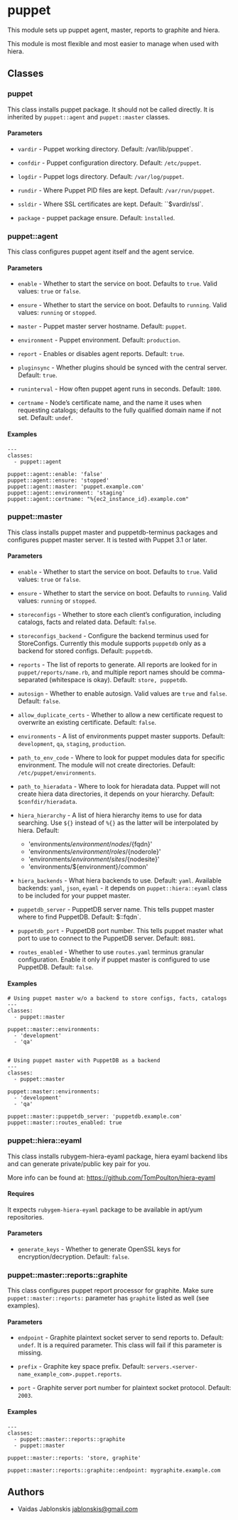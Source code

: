 puppet
===

This module sets up puppet agent, master, reports to graphite and
hiera.

This module is most flexible and most easier to manage when used with hiera.

## Classes

### puppet
This class installs puppet package. It should not be called directly.
It is inherited by `puppet::agent` and `puppet::master` classes.

#### Parameters
* `vardir` - Puppet working directory. Default: /var/lib/puppet`.

* `confdir` - Puppet configuration directory. Default: `/etc/puppet`.

* `logdir` - Puppet logs directory. Default: `/var/log/puppet`.

* `rundir` - Where Puppet PID files are kept. Default: `/var/run/puppet`.

* `ssldir` - Where SSL certificates are kept. Default: ``$vardir/ssl`.

* `package` - puppet package ensure. Default: `ìnstalled`.


### puppet::agent
This class configures puppet agent itself and the agent service.

#### Parameters
* `enable` - Whether to start the service on boot. Defaults to `true`.
Valid values: `true` or `false`.

* `ensure` - Whether to start the service on boot. Defaults to `running`.
Valid values: `running` or `stopped`.

* `master` - Puppet master server hostname. Default: `puppet`.

* `environment` - Puppet environment. Default: `production`.

* `report` - Enables or disables agent reports. Default: `true`.

* `pluginsync` - Whether plugins should be synced with the central server.
Default: `true`.

* `runinterval` - How often puppet agent runs in seconds. Default: `1800`.

* `certname` - Node’s certificate name, and the name it uses when requesting catalogs;
defaults to the fully qualified domain name if not set. Default: `undef`.

#### Examples
    ---
    classes:
      - puppet::agent

    puppet::agent::enable: 'false'
    puppet::agent::ensure: 'stopped'
    puppet::agent::master: 'puppet.example.com'
    puppet::agent::environment: 'staging'
    puppet::agent::certname: "%{ec2_instance_id}.example.com"


### puppet::master
This class installs puppet master and puppetdb-terminus packages and
configures puppet master server. It is tested with Puppet 3.1 or later.

#### Parameters
* `enable` - Whether to start the service on boot. Defaults to `true`.
Valid values: `true` or `false`.

* `ensure` - Whether to start the service on boot. Defaults to `running`.
Valid values: `running` or `stopped`.

* `storeconfigs` - Whether to store each client’s configuration, including
catalogs, facts and related data. Default: `false`.

* `storeconfigs_backend` - Configure the backend terminus used for StoreConfigs.
Currently this module supports `puppetdb` only as a backend for stored configs.
Default: `puppetdb`.

* `reports` - The list of reports to generate. All reports are looked for in
`puppet/reports/name.rb`, and multiple report names should be comma-separated
(whitespace is okay). Default: `store, puppetdb`.

* `autosign` - Whether to enable autosign. Valid values are `true` and `false`.
Default: `false`.

* `allow_duplicate_certs` - Whether to allow a new certificate request to overwrite
an existing certificate. Default: `false`.

* `environments` - A list of environments puppet master supports.
Default: `development`, `qa`, `staging`, `production`.

* `path_to_env_code` - Where to look for puppet modules data for specific environment.
The module will not create directories. Default: `/etc/puppet/environments`.

* `path_to_hieradata` - Where to look for hieradata data. Puppet will not create
hiera data directories, it depends on your hierarchy. Default: `$confdir/hieradata`.

* `hiera_hierarchy` - A list of hiera hierarchy items to use for data searching.
Use ``${}`` instead of ``%{}`` as the latter will be interpolated by hiera.
    Default:
    - 'environments/${environment}/nodes/${fqdn}'
    - 'environments/${environment}/roles/${noderole}'
    - 'environments/${environment}/sites/${nodesite}'
    - 'environments/${environment}/common'


* `hiera_backends` - What hiera backends to use. Default: `yaml`. Available backends:
`yaml`, `json`, `eyaml` - it depends on `puppet::hiera::eyaml` class to be included for
your puppet master.

* `puppetdb_server` - PuppetDB server name. This tells puppet master where to find PuppetDB.
Default: $::fqdn`.

* `puppetdb_port` - PuppetDB port number. This tells puppet master what port to use to connect
to the PuppetDB server. Default: `8081`.

* `routes_enabled` - Whether to use `routes.yaml` terminus granular configuration.
Enable it only if puppet master is configured to use PuppetDB. Default: `false`.

#### Examples
    # Using puppet master w/o a backend to store configs, facts, catalogs
    ---
    classes:
      - puppet::master

    puppet::master::environments:
      - 'development'
      - 'qa'


    # Using puppet master with PuppetDB as a backend
    ---
    classes:
      - puppet::master

    puppet::master::environments:
      - 'development'
      - 'qa'

    puppet::master::puppetdb_server: 'puppetdb.example.com'
    puppet::master::routes_enabled: true


### puppet::hiera::eyaml
This class installs rubygem-hiera-eyaml package, hiera eyaml backend libs and can
generate private/public key pair for you.

More info can be found at: https://github.com/TomPoulton/hiera-eyaml

#### Requires
It expects `rubygem-hiera-eyaml` package to be available in apt/yum repositories.

#### Parameters
* `generate_keys` - Whether to generate OpenSSL keys for encryption/decryption.
Default: `false`.


### puppet::master::reports::graphite
This class configures puppet report processor for graphite. Make sure
`puppet::master::reports:` parameter has `graphite` listed as well (see examples).

#### Parameters
* `endpoint` - Graphite plaintext socket server to send reports to. Default: `undef`.
It is a required parameter. This class will fail if this parameter is missing.

* `prefix` - Graphite key space prefix.
Default: `servers.<server-name_example_com>.puppet.reports`.

* `port` - Graphite server port number for plaintext socket protocol. Default: `2003`.

#### Examples
    ---
    classes:
      - puppet::master::reports::graphite
      - puppet::master

    puppet::master::reports: 'store, graphite'

    puppet::master::reports::graphite::endpoint: mygraphite.example.com

## Authors
* Vaidas Jablonskis <jablonskis@gmail.com>

